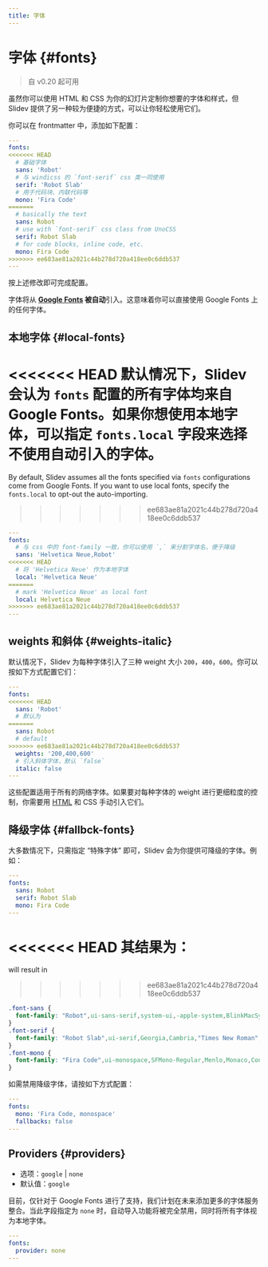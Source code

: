 ```yaml
---
title: 字体
---
```


# 字体 {#fonts}

> 自 v0.20 起可用

虽然你可以使用 HTML 和 CSS 为你的幻灯片定制你想要的字体和样式，但 Slidev 提供了另一种较为便捷的方式，可以让你轻松使用它们。

你可以在 frontmatter 中，添加如下配置：

```yaml
---
fonts:
<<<<<<< HEAD
  # 基础字体
  sans: 'Robot'
  # 与 windicss 的 `font-serif` css 类一同使用
  serif: 'Robot Slab'
  # 用于代码块、内联代码等
  mono: 'Fira Code'
=======
  # basically the text
  sans: Robot
  # use with `font-serif` css class from UnoCSS
  serif: Robot Slab
  # for code blocks, inline code, etc.
  mono: Fira Code
>>>>>>> ee683ae81a2021c44b278d720a418ee0c6ddb537
---
```

按上述修改即可完成配置。

字体将从 **[Google Fonts](https://fonts.google.com/) 被自动**引入。这意味着你可以直接使用 Google Fonts 上的任何字体。

## 本地字体 {#local-fonts}

<<<<<<< HEAD
默认情况下，Slidev 会认为 `fonts` 配置的所有字体均来自 Google Fonts。如果你想使用本地字体，可以指定 `fonts.local` 字段来选择不使用自动引入的字体。
=======
By default, Slidev assumes all the fonts specified via `fonts` configurations come from Google Fonts. If you want to use local fonts, specify the `fonts.local` to opt-out the auto-importing.
>>>>>>> ee683ae81a2021c44b278d720a418ee0c6ddb537

```yaml
---
fonts:
  # 与 css 中的 font-family 一致，你可以使用 `,` 来分割字体名，便于降级
  sans: 'Helvetica Neue,Robot'
<<<<<<< HEAD
  # 将 'Helvetica Neue' 作为本地字体
  local: 'Helvetica Neue'
=======
  # mark 'Helvetica Neue' as local font
  local: Helvetica Neue
>>>>>>> ee683ae81a2021c44b278d720a418ee0c6ddb537
---
```

## weights 和斜体 {#weights-italic}

默认情况下，Slidev 为每种字体引入了三种 weight 大小 `200`，`400`，`600`。你可以按如下方式配置它们：

```yaml
---
fonts:
<<<<<<< HEAD
  sans: 'Robot'
  # 默认为
=======
  sans: Robot
  # default
>>>>>>> ee683ae81a2021c44b278d720a418ee0c6ddb537
  weights: '200,400,600'
  # 引入斜体字体，默认 `false`
  italic: false
---
```

这些配置适用于所有的网络字体。如果要对每种字体的 weight 进行更细粒度的控制，你需要用 [HTML](/custom/directory-structure.html#index-html) 和 CSS 手动引入它们。

## 降级字体 {#fallbck-fonts}

大多数情况下，只需指定 “特殊字体” 即可，Slidev 会为你提供可降级的字体。例如：

```yaml
---
fonts:
  sans: Robot
  serif: Robot Slab
  mono: Fira Code
---
```

<<<<<<< HEAD
其结果为：
=======
will result in
>>>>>>> ee683ae81a2021c44b278d720a418ee0c6ddb537

```css
.font-sans {
  font-family: "Robot",ui-sans-serif,system-ui,-apple-system,BlinkMacSystemFont,"Segoe UI",Roboto,"Helvetica Neue",Arial,"Noto Sans",sans-serif,"Apple Color Emoji","Segoe UI Emoji","Segoe UI Symbol","Noto Color Emoji";
}
.font-serif {
  font-family: "Robot Slab",ui-serif,Georgia,Cambria,"Times New Roman",Times,serif;
}
.font-mono {
  font-family: "Fira Code",ui-monospace,SFMono-Regular,Menlo,Monaco,Consolas,"Liberation Mono","Courier New",monospace;
}
```

如需禁用降级字体，请按如下方式配置：

```yaml
---
fonts:
  mono: 'Fira Code, monospace'
  fallbacks: false
---
```

## Providers {#providers}

- 选项：`google` | `none`
- 默认值：`google`

目前，仅针对于 Google Fonts 进行了支持，我们计划在未来添加更多的字体服务整合。当此字段指定为 `none` 时，自动导入功能将被完全禁用，同时将所有字体视为本地字体。

```yaml
---
fonts:
  provider: none
---
```

